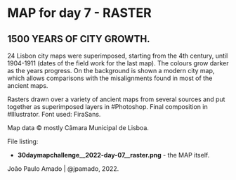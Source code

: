 <h1>MAP for day 7 - RASTER</h1>
<h2>1500 YEARS OF CITY GROWTH.</h2>
<p>24 Lisbon city maps were superimposed, starting from the 4th century, until 1904-1911 (dates of the field work for the last map). The colours grow darker as the years progress. On the background is shown a modern city map, which allows comparisons with the misalignments found in most of the ancient maps.</p>
<p>Rasters drawn over a variety of ancient maps from several sources and put together as superimposed layers in #Photoshop. Final composition in #Illustrator. Font used: FiraSans.</p>
<p>Map data © mostly Câmara Municipal de Lisboa.</p>
<p>File listing:</p>
<ul>
  <li><b>30daymapchallenge__2022-day-07__raster.png</b> - the MAP itself.</li>
</ul>
<p>João Paulo Amado | @jpamado, 2022.</p>
